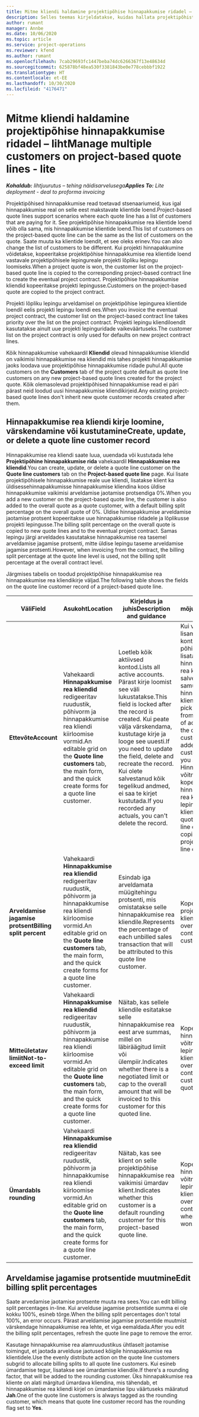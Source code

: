 ```yaml
---
title: Mitme kliendi haldamine projektipõhise hinnapakkumise ridadel – liht
description: Selles teemas kirjeldatakse, kuidas hallata projektipõhistel hinnapakkumiste ridadel mitut klienti.
author: rumant
manager: Annbe
ms.date: 10/06/2020
ms.topic: article
ms.service: project-operations
ms.reviewer: kfend
ms.author: rumant
ms.openlocfilehash: 7cab29693fc1447beba74dc6266367f13e48634d
ms.sourcegitcommit: 625878bf48ea530f3381843be0e778cebbbf1922
ms.translationtype: HT
ms.contentlocale: et-EE
ms.lasthandoff: 10/30/2020
ms.locfileid: "4176471"
---
```

# <a name="manage-multiple-customers-on-project-based-quote-lines---lite"></a><span data-ttu-id="5854f-103">Mitme kliendi haldamine projektipõhise hinnapakkumise ridadel – liht</span><span class="sxs-lookup"><span data-stu-id="5854f-103">Manage multiple customers on project-based quote lines - lite</span></span>

<span data-ttu-id="5854f-104">_**Kohaldub:** lihtjuurutus – tehing näidisarvelusega_</span><span class="sxs-lookup"><span data-stu-id="5854f-104">_**Applies To:** Lite deployment - deal to proforma invoicing_</span></span>

<span data-ttu-id="5854f-105">Projektipõhised hinnapakkumise read toetavad stsenaariumeid, kus igal hinnapakkumise real on selle eest makstavate klientide loend.</span><span class="sxs-lookup"><span data-stu-id="5854f-105">Project-based quote lines support scenarios where each quote line has a list of customers that are paying for it.</span></span> <span data-ttu-id="5854f-106">See projektipõhise hinnapakkumise rea klientide loend võib olla sama, mis hinnapakkumise klientide loend.</span><span class="sxs-lookup"><span data-stu-id="5854f-106">This list of customers on the project-based quote line can be the same as the list of customers on the quote.</span></span> <span data-ttu-id="5854f-107">Saate muuta ka klientide loendit, et see oleks erinev.</span><span class="sxs-lookup"><span data-stu-id="5854f-107">You can also change the list of customers to be different.</span></span> <span data-ttu-id="5854f-108">Kui projekti hinnapakkumine võidetakse, kopeeritakse projektipõhise hinnapakkumise rea klientide loend vastavale projektipõhisele lepingureale projekti lõpliku lepingu loomiseks.</span><span class="sxs-lookup"><span data-stu-id="5854f-108">When a project quote is won, the customer list on the project-based quote line is copied to the corresponding project–based contract line to create the eventual project contract.</span></span> <span data-ttu-id="5854f-109">Projektipõhise hinnapakkumise kliendid kopeeritakse projekti lepingusse.</span><span class="sxs-lookup"><span data-stu-id="5854f-109">Customers on the project-based quote are copied to the project contract.</span></span>

<span data-ttu-id="5854f-110">Projekti lõpliku lepingu arveldamisel on projektipõhise lepingurea klientide loendil eelis projekti lepingu loendi ees.</span><span class="sxs-lookup"><span data-stu-id="5854f-110">When you invoice the eventual project contract, the customer list on the project-based contract line takes priority over the list on the project contract.</span></span> <span data-ttu-id="5854f-111">Projekti lepingu kliendiloendit kasutatakse ainult uue projekti lepinguridade vaikeväärtuseks.</span><span class="sxs-lookup"><span data-stu-id="5854f-111">The customer list on the project contract is only used for defaults on new project contract lines.</span></span>

<span data-ttu-id="5854f-112">Kõik hinnapakkumise vahekaardil **Kliendid** olevad hinnapakkumise kliendid on vaikimisi hinnapakkumise rea kliendid mis tahes projekti hinnapakkumise jaoks loodava uue projektipõhise hinnapakkumise ridade puhul.</span><span class="sxs-lookup"><span data-stu-id="5854f-112">All quote customers on the **Customers** tab of the project quote default as quote line customers on any new project-based quote lines created for the project quote.</span></span> <span data-ttu-id="5854f-113">Kõik olemasolevad projektipõhised hinnapakkumise read ei päri pärast neid loodud uusi hinnapakkumise kliendikirjeid.</span><span class="sxs-lookup"><span data-stu-id="5854f-113">Any existing project-based quote lines don't inherit new quote customer records created after them.</span></span>

## <a name="create-update-or-delete-a-quote-line-customer-record"></a><span data-ttu-id="5854f-114">Hinnapakkumise rea kliendi kirje loomine, värskendamine või kustutamine</span><span class="sxs-lookup"><span data-stu-id="5854f-114">Create, update, or delete a quote line customer record</span></span>

<span data-ttu-id="5854f-115">Hinnapakkumise rea kliendi saate luua, uuendada või kustutada lehe **Projektipõhine hinnapakkumise rida** vahekaardil **Hinnapakkumise rea kliendid**.</span><span class="sxs-lookup"><span data-stu-id="5854f-115">You can create, update, or delete a quote line customer on the **Quote line customers** tab on the **Project-based quote line** page.</span></span> <span data-ttu-id="5854f-116">Kui lisate projektipõhisele hinnapakkumise reale uue kliendi, lisatakse klient ka üldisessehinnapakkumisse hinnapakkumise kliendina koos üldise hinnapakkumise vaikimisi arveldamise jaotamise protsendiga 0%.</span><span class="sxs-lookup"><span data-stu-id="5854f-116">When you add a new customer on the project-based quote line, the customer is also added to the overall quote as a quote customer, with a default billing split percentage on the overall quote of 0%.</span></span> <span data-ttu-id="5854f-117">Üldise hinnapakkumise arveldamise jaotamise protsent kopeeritakse uue hinnapakkumise ridadele ja lõplikusse projekti lepingusse.</span><span class="sxs-lookup"><span data-stu-id="5854f-117">The billing split percentage on the overall quote is copied to new quote lines and to the eventual project contract.</span></span> <span data-ttu-id="5854f-118">Samas lepingu järgi arveldades kasutatakse hinnapakkumise rea tasemel arveldamise jagamise protsenti, mitte üldise lepingu taseme arveldamise jagamise protsenti.</span><span class="sxs-lookup"><span data-stu-id="5854f-118">However, when invoicing from the contract, the billing split percentage at the quote line level is used, not the billing split percentage at the overall contract level.</span></span> 

<span data-ttu-id="5854f-119">Järgmises tabelis on toodud projektipõhise hinnapakkumise rea hinnapakkumise rea kliendikirje väljad.</span><span class="sxs-lookup"><span data-stu-id="5854f-119">The following table shows the fields on the quote line customer record of a project-based quote line.</span></span>

| <span data-ttu-id="5854f-120">Väli</span><span class="sxs-lookup"><span data-stu-id="5854f-120">Field</span></span> | <span data-ttu-id="5854f-121">Asukoht</span><span class="sxs-lookup"><span data-stu-id="5854f-121">Location</span></span> | <span data-ttu-id="5854f-122">Kirjeldus ja juhis</span><span class="sxs-lookup"><span data-stu-id="5854f-122">Description and guidance</span></span> | <span data-ttu-id="5854f-123">Allavoolu mõjud</span><span class="sxs-lookup"><span data-stu-id="5854f-123">Downstream impact</span></span> |
| --- | --- | --- | --- |
| <span data-ttu-id="5854f-124">**Ettevõte**</span><span class="sxs-lookup"><span data-stu-id="5854f-124">**Account**</span></span> | <span data-ttu-id="5854f-125">Vahekaardi **Hinnapakkumise rea kliendid** redigeeritav ruudustik, põhivorm ja hinnapakkumise rea kliendi kiirloomise vormid.</span><span class="sxs-lookup"><span data-stu-id="5854f-125">An editable grid on the **Quote line customers** tab, the main form, and the quick create forms for a quote line customer.</span></span> | <span data-ttu-id="5854f-126">Loetleb kõik aktiivsed kontod.</span><span class="sxs-lookup"><span data-stu-id="5854f-126">Lists all active accounts.</span></span> <span data-ttu-id="5854f-127">Pärast kirje loomist see väli lukustatakse.</span><span class="sxs-lookup"><span data-stu-id="5854f-127">This field is locked after the record is created.</span></span> <span data-ttu-id="5854f-128">Kui peate välja värskendama, kustutage kirje ja looge see uuesti.</span><span class="sxs-lookup"><span data-stu-id="5854f-128">If you need to update the field, delete and recreate the record.</span></span> <span data-ttu-id="5854f-129">Kui olete salvestanud kõik tegelikud andmed, ei saa te kirjet kustutada.</span><span class="sxs-lookup"><span data-stu-id="5854f-129">If you recorded any actuals, you can't delete the record.</span></span> | <span data-ttu-id="5854f-130">Kui valite lisamiseks konto kontode põhiloendist, lisatakse hinnapakkumise rea klient selle salvestamisel samuti kui hinnapakkumise klient.</span><span class="sxs-lookup"><span data-stu-id="5854f-130">When you pick an account from the master list of accounts to add, the quote line customer is also added as a quote customer when you save it.</span></span> <span data-ttu-id="5854f-131">Hinnapakkumise võitmisel kopeeritakse hinnapakkumise rea kliendid projekti lepingurea klientidele.</span><span class="sxs-lookup"><span data-stu-id="5854f-131">When a quote is won, quote line customers are copied to the project contract line customers.</span></span> |
| <span data-ttu-id="5854f-132">**Arveldamise jagamise protsent**</span><span class="sxs-lookup"><span data-stu-id="5854f-132">**Billing split percent**</span></span> | <span data-ttu-id="5854f-133">Vahekaardi **Hinnapakkumise rea kliendid** redigeeritav ruudustik, põhivorm ja hinnapakkumise rea kliendi kiirloomise vormid.</span><span class="sxs-lookup"><span data-stu-id="5854f-133">An editable grid on the **Quote line customers** tab, the main form, and the quick create forms for a quote line customer.</span></span> | <span data-ttu-id="5854f-134">Esindab iga arveldamata müügitehingu protsenti, mis omistatakse selle hinnapakkumise rea kliendile.</span><span class="sxs-lookup"><span data-stu-id="5854f-134">Represents the percentage of each unbilled sales transaction that will be attributed to this quote line customer.</span></span> | <span data-ttu-id="5854f-135">Kopeeritud üle projekti lepingurea klientidele.</span><span class="sxs-lookup"><span data-stu-id="5854f-135">Copied over to project contract line customers.</span></span> |
| <span data-ttu-id="5854f-136">**Mitteületatav limiit**</span><span class="sxs-lookup"><span data-stu-id="5854f-136">**Not-to-exceed limit**</span></span> | <span data-ttu-id="5854f-137">Vahekaardi **Hinnapakkumise rea kliendid** redigeeritav ruudustik, põhivorm ja hinnapakkumise rea kliendi kiirloomise vormid.</span><span class="sxs-lookup"><span data-stu-id="5854f-137">An editable grid on the **Quote line customers** tab, the main form, and the quick create forms for a quote line customer.</span></span> | <span data-ttu-id="5854f-138">Näitab, kas sellele kliendile esitatakse selle hinnapakkumise rea eest arve summas, millel on läbiräägitud limiit või ülempiir.</span><span class="sxs-lookup"><span data-stu-id="5854f-138">Indicates whether there is a negotiated limit or cap to the overall amount that will be invoiced to this customer for this quoted line.</span></span> | <span data-ttu-id="5854f-139">Kopeeritud üle hinnapakkumise võitmisel projekti lepingurea klientidele.</span><span class="sxs-lookup"><span data-stu-id="5854f-139">Copied over to project contract line customers when a quote is won.</span></span> |
| <span data-ttu-id="5854f-140">**Ümardab**</span><span class="sxs-lookup"><span data-stu-id="5854f-140">**Is rounding**</span></span> | <span data-ttu-id="5854f-141">Vahekaardi **Hinnapakkumise rea kliendid** redigeeritav ruudustik, põhivorm ja hinnapakkumise rea kliendi kiirloomise vormid.</span><span class="sxs-lookup"><span data-stu-id="5854f-141">An editable grid on the **Quote line customers** tab, the main form, and the quick create forms for a quote line customer.</span></span> | <span data-ttu-id="5854f-142">Näitab, kas see klient on selle projektipõhise hinnapakkumise rea vaikimisi ümardav klient.</span><span class="sxs-lookup"><span data-stu-id="5854f-142">Indicates whether this customer is a default rounding customer for this project-based quote line.</span></span> | <span data-ttu-id="5854f-143">Kopeeritud üle hinnapakkumise võitmisel projekti lepingu klientidele.</span><span class="sxs-lookup"><span data-stu-id="5854f-143">Copied over to project contract customers when a quote is won.</span></span> |

## <a name="edit-billing-split-percentages"></a><span data-ttu-id="5854f-144">Arveldamise jagamise protsentide muutmine</span><span class="sxs-lookup"><span data-stu-id="5854f-144">Edit billing split percentages</span></span>

<span data-ttu-id="5854f-145">Saate arvedamise jaotamise protsente muuta rea sees.</span><span class="sxs-lookup"><span data-stu-id="5854f-145">You can edit billing split percentages in-line.</span></span> <span data-ttu-id="5854f-146">Kui arvelduse jagamise protsentide summa ei ole kokku 100%, esineb tõrge.</span><span class="sxs-lookup"><span data-stu-id="5854f-146">When the billing split percentages don't total 100%, an error occurs.</span></span> <span data-ttu-id="5854f-147">Pärast arveldamise jagamise protsentide muutmist värskendage hinnapakkumise rea lehte, et viga eemaldada.</span><span class="sxs-lookup"><span data-stu-id="5854f-147">After you edit the billing split percentages, refresh the quote line page to remove the error.</span></span>

<span data-ttu-id="5854f-148">Kasutage hinnapakkumise rea alamruudustikus ühtlaselt jaotamise toimingut, et jaotada arvelduse jaotused kõigile hinnapakkumise rea klientidele.</span><span class="sxs-lookup"><span data-stu-id="5854f-148">Use the evenly distribute action on the quote line customers subgrid to allocate billing splits to all quote line customers.</span></span> <span data-ttu-id="5854f-149">Kui esineb ümardamise tegur, lisatakse see ümardamise kliendile.</span><span class="sxs-lookup"><span data-stu-id="5854f-149">If there's a rounding factor, that will be added to the rounding customer.</span></span> <span data-ttu-id="5854f-150">Üks hinnapakkumise rea kliente on alati märgitud ümardava kliendina, mis tähendab, et hinnapakkumise rea kliendi kirjel on ümardamise lipu väärtuseks määratud **Jah**.</span><span class="sxs-lookup"><span data-stu-id="5854f-150">One of the quote line customers is always tagged as the rounding customer, which means that quote line customer record has the rounding flag set to **Yes**.</span></span> 
